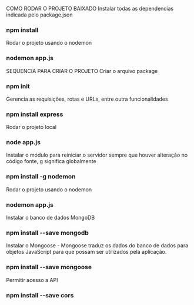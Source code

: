 COMO RODAR O PROJETO BAIXADO
Instalar todas as dependencias indicada pelo package.json
### npm install

Rodar o projeto usando o nodemon 
### nodemon app.js

SEQUENCIA PARA CRIAR O PROJETO
Criar o arquivo package
### npm init

Gerencia as requisições, rotas e URLs, entre outra funcionalidades
### npm install express

Rodar o projeto local
### node app.js

Instalar o módulo para reiniciar o servidor sempre que houver alteração no código fonte, g significa globalmente
### npm install -g nodemon

Rodar o projeto usando o nodemon 
### nodemon app.js

Instalar o banco de dados MongoDB
### npm install --save mongodb

Instalar o Mongoose - Mongoose traduz os dados do banco de dados para objetos JavaScript para que possam ser utilizados pela aplicação.
### npm install --save mongoose

Permitir acesso a API
### npm install --save cors